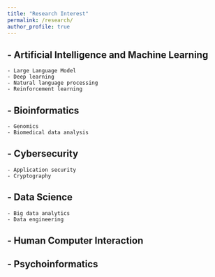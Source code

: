 ```yaml
---
title: "Research Interest"
permalink: /research/
author_profile: true
---
```



## - Artificial Intelligence and Machine Learning
    - Large Language Model
    - Deep learning
    - Natural language processing
    - Reinforcement learning

## - Bioinformatics
	- Genomics
	- Biomedical data analysis

## - Cybersecurity
	- Application security
	- Cryptography

## - Data Science
    - Big data analytics
    - Data engineering

## - Human Computer Interaction

## - Psychoinformatics
